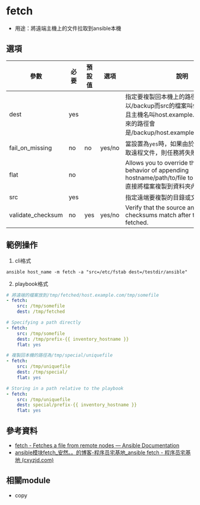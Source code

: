 # fetch

- 用途：將遠端主機上的文件拉取到ansible本機

## 選項

| 參數              | 必要 | 預設值 | 選項   | 說明                                                                                                                                                           |
| ----------------- | ---- | ------ | ------ | -------------------------------------------------------------------------------------------------------------------------------------------------------------- |
| dest              | yes  |        |        | 指定要複製回本機上的路徑，如果dest是以/backup而src的檔案叫做/etc/profile並且主機名叫host.example.com，則複製回來的路徑會是/backup/host.example.com/etc/profile |
| fail_on_missing   | no   | no     | yes/no | 當設置為`yes`時，如果由於任何原因無法讀取遠程文件，則任務將失敗                                                                                                |
| flat              | no   |        |        | Allows you to override the default behavior of appending hostname/path/to/file to the destination. 直接將檔案複製到資料夾內                                                             |
| src               | yes  |        |        | 指定遠端要複製的目錄或文件位置                                                                                                                                 |
| validate_checksum | no   | yes    | yes/no | Verify that the source and destination checksums match after the files are fetched.                                                                            |

## 範例操作
1. cli格式
```shell
ansible host_name -m fetch -a "src=/etc/fstab dest=/testdir/ansible"
```

2. playbook格式
```yaml
# 將遠端的檔案放到/tmp/fetched/host.example.com/tmp/somefile
- fetch:
    src: /tmp/somefile
    dest: /tmp/fetched

# Specifying a path directly
- fetch:
    src: /tmp/somefile
    dest: /tmp/prefix-{{ inventory_hostname }}
    flat: yes

# 複製回本機的路徑為/tmp/special/uniquefile
- fetch:
    src: /tmp/uniquefile
    dest: /tmp/special/
    flat: yes

# Storing in a path relative to the playbook
- fetch:
    src: /tmp/uniquefile
    dest: special/prefix-{{ inventory_hostname }}
    flat: yes
```

## 參考資料
* [fetch - Fetches a file from remote nodes — Ansible Documentation](https://docs.ansible.com/ansible/2.4/fetch_module.html)
* [ansible模块fetch_安然。。的博客-程序员宅基地_ansible fetch - 程序员宅基地 (cxyzjd.com)](https://www.cxyzjd.com/article/weixin_44791884/105024589)
## 相關module
* copy
